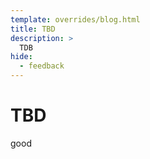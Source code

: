 ```yaml
---
template: overrides/blog.html
title: TBD
description: >
  TDB
hide:
  - feedback
---
```


# TBD


good
